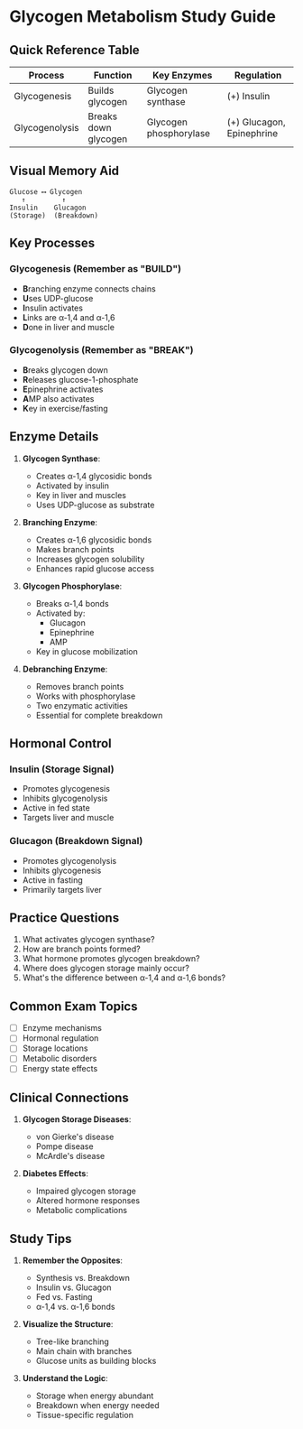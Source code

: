 # Glycogen Metabolism Study Guide

## Quick Reference Table

| Process        | Function             | Key Enzymes            | Regulation                |
| -------------- | -------------------- | ---------------------- | ------------------------- |
| Glycogenesis   | Builds glycogen      | Glycogen synthase      | (+) Insulin               |
| Glycogenolysis | Breaks down glycogen | Glycogen phosphorylase | (+) Glucagon, Epinephrine |

## Visual Memory Aid

```
Glucose ⟷ Glycogen
   ↑         ↑
Insulin    Glucagon
(Storage)  (Breakdown)
```

## Key Processes

### Glycogenesis (Remember as "BUILD")

- **B**ranching enzyme connects chains
- **U**ses UDP-glucose
- **I**nsulin activates
- **L**inks are α-1,4 and α-1,6
- **D**one in liver and muscle

### Glycogenolysis (Remember as "BREAK")

- **B**reaks glycogen down
- **R**eleases glucose-1-phosphate
- **E**pinephrine activates
- **A**MP also activates
- **K**ey in exercise/fasting

## Enzyme Details

1. **Glycogen Synthase**:

   - Creates α-1,4 glycosidic bonds
   - Activated by insulin
   - Key in liver and muscles
   - Uses UDP-glucose as substrate

2. **Branching Enzyme**:

   - Creates α-1,6 glycosidic bonds
   - Makes branch points
   - Increases glycogen solubility
   - Enhances rapid glucose access

3. **Glycogen Phosphorylase**:

   - Breaks α-1,4 bonds
   - Activated by:
     - Glucagon
     - Epinephrine
     - AMP
   - Key in glucose mobilization

4. **Debranching Enzyme**:
   - Removes branch points
   - Works with phosphorylase
   - Two enzymatic activities
   - Essential for complete breakdown

## Hormonal Control

### Insulin (Storage Signal)

- Promotes glycogenesis
- Inhibits glycogenolysis
- Active in fed state
- Targets liver and muscle

### Glucagon (Breakdown Signal)

- Promotes glycogenolysis
- Inhibits glycogenesis
- Active in fasting
- Primarily targets liver

## Practice Questions

1. What activates glycogen synthase?
2. How are branch points formed?
3. What hormone promotes glycogen breakdown?
4. Where does glycogen storage mainly occur?
5. What's the difference between α-1,4 and α-1,6 bonds?

## Common Exam Topics

- [ ] Enzyme mechanisms
- [ ] Hormonal regulation
- [ ] Storage locations
- [ ] Metabolic disorders
- [ ] Energy state effects

## Clinical Connections

1. **Glycogen Storage Diseases**:

   - von Gierke's disease
   - Pompe disease
   - McArdle's disease

2. **Diabetes Effects**:
   - Impaired glycogen storage
   - Altered hormone responses
   - Metabolic complications

## Study Tips

1. **Remember the Opposites**:

   - Synthesis vs. Breakdown
   - Insulin vs. Glucagon
   - Fed vs. Fasting
   - α-1,4 vs. α-1,6 bonds

2. **Visualize the Structure**:

   - Tree-like branching
   - Main chain with branches
   - Glucose units as building blocks

3. **Understand the Logic**:
   - Storage when energy abundant
   - Breakdown when energy needed
   - Tissue-specific regulation
